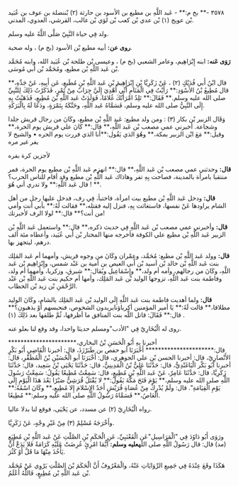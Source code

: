 ٣٥٧٨ -** بخ م:** - عَبد اللَّهِ بن مطيع بن الأسود بن حارثة (٢) بْننضلة بن عوف بن عُبَيد بْن عويج (١) بْن عدي بْن كعب بْن لؤي بْن غالب، القرشي، العدوي، المدني.

ولد فِي حياة النَّبِيّ صَلَّى اللَّهُ عليه وسلم.

**روى عن:** أبيه مطيع بْن الأسود (بخ م) ، وله صحبة.

**رَوَى عَنه:** ابنه إِبْرَاهِيم، وعامر الشعبي (بخ م) ، وعيسى بْن طلحة بْن عُبَيد الله، وابنه مُحَمَّد بْن عَبد اللَّهِ بْن مطيع، ومُحَمَّد بْن أَبي مُوسَى.

قال ابْنُ أَبي فُدَيْكٍ (٢) ، عَنْ زَكَرِيَّا بْنِ إِبْرَاهِيمَ بْنِ عَبد اللَّهِ بْنِ مُطَيعٍ، عَن أَبِيهِ، عَنْ جَدِّهِ،** قال مُطِيعُ بْنُ الأَسْوَدِ:** رَأَيْتُ فِي الْمَنَامِ أَنِّي أُهْدِيَ إِلَيَّ جِرَابٌ مِنْ تَمْرٍ، فَذَكَرْتُ ذَلِكَ لِلنَّبِيِّ صلى الله عليه وسلم.** فَقَالَ:** تَلِدُ امْرَأَتُكَ غُلامًا، فَوَلَدَتْ عَبد اللَّهِ بْنَ مُطِيعٍ، فَذَهَبْتُ بِهِ إِلَى النَّبِيُّ صلى الله عليه وسلم، فَسَمَّاهُ عَبد اللَّهِ، وحَنَّكَهُ بِتَمْرَةٍ، ودَعَا لَهُ بِالْبَرَكَةِ.

وَقَال الزبير بْن بكار (٣) : ومن ولد مطيع: عَبد اللَّهِ بْن مطيع، وكَانَ من رجال قريش جلدا وشجاعة. أخبرني عمي مصعب بْن عَبد اللَّهِ،** قال:** كَانَ علي قريش يوم الحرة،** وقيل:** مَعَ ابْن الزبير بمكة،** وهُوَ الذي يَقُول:**أنا الذي فررت يوم الحره • والشيخ لا يفر غير مره

لأجزين كرة بفره

**قال:** وحدثني عمي مصعب بْن عَبد اللَّهِ،** قال:** انهزم عَبد اللَّهِ بْن مطيع يوم الحرة، فمر منتقبا بامرأة بالمدينة، فصاحت بِهِ تفر وهاذاك عَبد اللَّهِ بْن مطيع وقد أقام للناس الحرب؟** ! قال عَبد اللَّهِ:** ولا تدري أني هُوَ.

**قال:** ودخل عَبد اللَّهِ بْن مطيع بيت امرأة، فاختبأ، فِي رف، فدخل عليها رجل من أهل الشام يراودها عَنْ نفسها، فاستغاثت بِهِ، فنزل إليه فقتله،** فقالت لَهُ:** بأبي أنت وأمي من أنت؟** قال:** لولا الرف لأخبرتك!

**قال:** وأخبرني عمي مصعب بْن عَبد اللَّهِ فِي حديث ذكره،** قال:** واستعمل عَبد اللَّهِ بْن الزبير عَبد اللَّهِ بْن مطيع علي الكوفة فأخرجه منها المختار بْن أَبي عُبَيد، وأعطاه مئة ألف درهم، ليتجهز بها.

**قال:** وولد عَبد اللَّهِ بْن مطيع: مُحَمَّد، وعِمْران وكَانَ من وجوه قريش، وأمهما أم عَبد المَلِك بنت عَبد اللَّهِ بْن خالد بْن أسيد بْن أَبي العيص بن أمية بن عَبْد شمس، وإِبْرَاهِيم بْن عَبد اللَّهِ، وكَانَ من رجالهم، وأمه أم ولد،** وإِسْمَاعِيل ويُقال:** شبرق، وزكريا، وأمهما أم ولد، وفاطمة بنت عَبد اللَّهِ، تزوجها الوليد بْن عَبد المَلِك، وأمها أم حكيم بنت عَبد اللَّهِ بْن عَبْد الرَّحْمَنِ بْن زيد بْن الخطاب.

**قال:** ولما أهديت فاطمة بنت عَبد اللَّهِ إِلَى الوليد بْن عَبد المَلِك بالشام، وكَانَ الوليد مطلاقا،** قالت لَهُ:** يَا أمير المؤمنين أكرياؤنايريدون الشخوص، فنحبسهم أَوْ يذهبون؟** قال:** فَقَالَ: قاتل اللَّه بنت المنافق ما أظرفها، ثُمَّ طلقها بعد ذَلِكَ (١) .

روى له الْبُخَارِيّ فِي "الأدب"ومسلم حديثا واحدا، وقد وقع لنا بعلو عنه.

أخبرنا بِهِ أَبُو الْحَسَنِ بْنُ البخاري،********************** قال:********************** أَخْبَرَنَا أبو حفص بن طَبَرْزَذَ، قال: أخبرنا الْقَاضِي أَبُو بَكْرٍ الأَنْصارِيّ، قال: أخبرنا الحسن بْن علي الجوهري، قال: أَخْبَرَنَا أبو الْحُسَيْنِ بْنُ الْمُظَفَّرِ، قال: أخبرنا أَبُو بَكْر الْبَاغَنْدِيُّ، قال: حَدَّثَنَا عَلِيُّ بْنُ الْمَدِينِيُّ، قال: حَدَّثَنَا يَحْيَى بْنُ سَعِيد، قال: حَدَّثَنَا زَكَرِيَّا، قال: حَدَّثَنَا عَامِرٌ، عَنْ عَبد اللَّهِ بْنِ مُطِيعٍ، قال: سَمِعْتُ مُطِيعًا يَقُولُ: سَمِعْتُ رَسُولَ اللَّهِ صلى الله عليه وسلم،** يَوْمَ فَتَحَ مَكَّةَ يَقُولُ:** لا يُقْتَلُ قُرَشِيٌّ صَبْرًا بَعْدَ هَذَا الْيَوْمِ إِلَى يَوْمِ الْقِيَامَةِ". قال: ولَمْ يُدْرِكْ مِنْ عُصَاةِ قُرَيْشٍ أَحَدٌ الإِسْلامَ إِلا مُطِيعٍ،** وكَانَ اسْمُهُ:** الْعَاصُ،** فَسَمَّاهُ رَسُولُ اللَّهِ صلى الله عليه وسلم:** مُطِيعًا.

رواه الْبُخَارِيّ (٢) عن مسدد، عن يَحْيَى، فوقع لنا بدلا عاليا.

وأَخْرَجَهُ مُسْلِمٌ (٣) مِنْ غَيْرِ وجْهٍ، عَنْ زَكَرِيَّا.

ورَوَى أَبُو دَاوُدَ فِي "الْمَرَاسِيلِ"عَنِ الْقَعْنَبِيِّ، عَنِ الْحَكَمِ بْنِ الصَّلْتِ عَنْ عَبد اللَّهِ بْنِ مُطِيَعٍ (مد) قال: قال رَسُولُ اللَّهِ صلى الله**عليه وسلم:** أَيُّمَا امْرِئٍ عُرِضَتْ عَلَيْهِ كَرَامَةٌ فَلا يَدَعْ أَنْ يَأْخُذَ مِنْهَا مَا قَلَّ أَوْ كَثُرَ.

هَكَذَا وقَعَ عِنْدَهُ فِي جَمِيعِ الرِّوَايَاتِ عَنْهُ، والْمَعْرُوفُ أَنَّ الْحَكَمَ بْنَ الصَّلْتِ يَرْوِي عَنْ مُحَمَّد بْن عَبد اللَّهِ بْن مُطِيعٍ، فَاللَّهُ أَعْلَمُ.